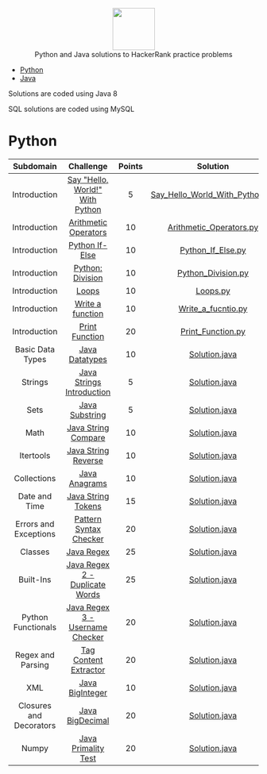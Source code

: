 
<p align="center">
    <a href="https://www.hackerrank.com/seifemicbe">
        <img height=85 src="https://d3keuzeb2crhkn.cloudfront.net/hackerrank/assets/styleguide/logo_wordmark-f5c5eb61ab0a154c3ed9eda24d0b9e31.svg">
    </a>
    <br> Python and Java solutions to HackerRank practice problems
</p>

* [Python](#python)
* [Java](#java)

Solutions are coded using Java 8

SQL solutions are coded using MySQL





# Python 

|          Subdomain          |                                                         Challenge                                                        | Points |                                                                                         Solution                                                                                        |
|:---------------------------:|:------------------------------------------------------------------------------------------------------------------------:|:------:|:---------------------------------------------------------------------------------------------------------------------------------------------------------------------------------------:|
|         Introduction        | [Say "Hello, World!" With Python](https://www.hackerrank.com/challenges/py-hello-world/problem)                                                |    5   | [Say_Hello_World_With_Python.py](https://github.com/Seifemichael/HackerRank_Solutions_Seifemichael/blob/master/Python/Introduction/Say%20-Hello-%20World-%20With%20Python/Say_Hello_World_With_Python.py)                                                 |
|         Introduction        | [Arithmetic Operators](https://www.hackerrank.com/challenges/python-arithmetic-operators/problem)                                |    10   | [Arithmetic_Operators.py](https://github.com/Seifemichael/HackerRank_Solutions_Seifemichael/blob/master/Python/Introduction/Arithmetic%20Operators/Arithmetic_Operators.py)                                |
|         Introduction        | [Python If-Else](https://www.hackerrank.com/challenges/py-if-else/problem)                                                      |   10   | [Python_If_Else.py](https://github.com/Seifemichael/HackerRank_Solutions_Seifemichael/blob/master/Python/Introduction/Python%20If-Else/Python_If_Else.py)                                                       |
|         Introduction        | [Python: Division](https://www.hackerrank.com/challenges/python-division/problem)                                     |   10   | [Python_Division.py](https://github.com/Seifemichael/HackerRank_Solutions_Seifemichael/blob/master/Python/Introduction/Python%20Division/Python_Division.py)                                    |
|         Introduction        | [Loops](https://www.hackerrank.com/challenges/python-loops/problem)                                   |   10   | [Loops.py](https://github.com/Seifemichael/HackerRank_Solutions_Seifemichael/blob/master/Python/Introduction/Loops/Loops.py)                                            |
|         Introduction        | [Write a function](https://www.hackerrank.com/challenges/write-a-function/problem)                                                      |   10   | [Write_a_fucntio.py](https://github.com/Seifemichael/HackerRank_Solutions_Seifemichael/blob/master/Python/Introduction/Write%20a%20function/Write_a_fucntio.py)                                                    |
|         Introduction        | [Print Function](https://www.hackerrank.com/challenges/python-print/problem)                                                       |   20   | [Print_Function.py](https://github.com/Seifemichael/HackerRank_Solutions_Seifemichael/blob/master/Python/Introduction/Print%20Function/Print_Function.py)                                              |
|         Basic Data Types       | [Java Datatypes](https://www.hackerrank.com/challenges/java-datatypes)                                                   |   10   | [Solution.java](https://github.com/rshaghoulian/HackerRank-solutions/blob/master/Java/Introduction/Java%20Datatypes/Solution.java)                                                      |
|           Strings           | [Java Strings Introduction](https://www.hackerrank.com/challenges/java-strings-introduction)                             |    5   | [Solution.java](https://github.com/rshaghoulian/HackerRank-solutions/blob/master/Java/Strings/Java%20Strings%20Introduction/Solution.java)                                              |
|           Sets         | [Java Substring](https://www.hackerrank.com/challenges/java-substring)                                                   |    5   | [Solution.java](https://github.com/rshaghoulian/HackerRank-solutions/blob/master/Java/Strings/Java%20Substring/Solution.java)                                                           |
|           Math           | [Java String Compare](https://www.hackerrank.com/challenges/java-string-compare)                                         |   10   | [Solution.java](https://github.com/rshaghoulian/HackerRank-solutions/blob/master/Java/Strings/Java%20String%20Compare/Solution.java)                                                    |
|           Itertools           | [Java String Reverse](https://www.hackerrank.com/challenges/java-string-reverse)                                         |   10   | [Solution.java](https://github.com/rshaghoulian/HackerRank-solutions/blob/master/Java/Strings/Java%20String%20Reverse/Solution.java)                                                    |
|           Collections         | [Java Anagrams](https://www.hackerrank.com/challenges/java-anagrams)                                                     |   10   | [Solution.java](https://github.com/rshaghoulian/HackerRank-solutions/blob/master/Java/Strings/Java%20Anagrams/Solution.java)                                                            |
|           Date and Time           | [Java String Tokens](https://www.hackerrank.com/challenges/java-string-tokens)                                           |   15   | [Solution.java](https://github.com/rshaghoulian/HackerRank-solutions/blob/master/Java/Strings/Java%20String%20Tokens/Solution.java)                                                     |
|           Errors and Exceptions           | [Pattern Syntax Checker](https://www.hackerrank.com/challenges/pattern-syntax-checker)                                   |   20   | [Solution.java](https://github.com/rshaghoulian/HackerRank-solutions/blob/master/Java/Strings/Pattern%20Syntax%20Checker/Solution.java)                                                 |
|           Classes          | [Java Regex](https://www.hackerrank.com/challenges/java-regex)                                                           |   25   | [Solution.java](https://github.com/rshaghoulian/HackerRank-solutions/blob/master/Java/Strings/Java%20Regex/Solution.java)                                                               |
|           Built-Ins         | [Java Regex 2 - Duplicate Words](https://www.hackerrank.com/challenges/duplicate-word)                                   |   25   | [Solution.java](https://github.com/rshaghoulian/HackerRank-solutions/blob/master/Java/Strings/Java%20Regex%202%20-%20Duplicate%20Words/Solution.java)                                   |
|           Python Functionals           | [Java Regex 3 - Username Checker](https://www.hackerrank.com/challenges/valid-username-checker)                          |   20   | [Solution.java](https://github.com/rshaghoulian/HackerRank-solutions/blob/master/Java/Strings/Java%20Regex%203%20-%20Username%20Checker/Solution.java)                                  |
|           Regex and Parsing           | [Tag Content Extractor](https://www.hackerrank.com/challenges/tag-content-extractor)                                     |   20   | [Solution.java](https://github.com/rshaghoulian/HackerRank-solutions/blob/master/Java/Strings/Tag%20Content%20Extractor/Solution.java)                                                  |
|          XML          | [Java BigInteger](https://www.hackerrank.com/challenges/java-biginteger)                                                 |   10   | [Solution.java](https://github.com/rshaghoulian/HackerRank-solutions/blob/master/Java/BigNumber/Java%20BigInteger/Solution.java)                                                        |
|          Closures and Decorators         | [Java BigDecimal](https://www.hackerrank.com/challenges/java-bigdecimal)                                                 |   20   | [Solution.java](https://github.com/rshaghoulian/HackerRank-solutions/blob/master/Java/BigNumber/Java%20BigDecimal/Solution.java)                                                        |
|          Numpy         | [Java Primality Test](https://www.hackerrank.com/challenges/java-primality-test)                                         |   20   | [Solution.java](https://github.com/rshaghoulian/HackerRank-solutions/blob/master/Java/BigNumber/Java%20Primality%20Test/Solution.java)                                                  |
